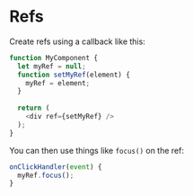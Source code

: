 # Refs
Create refs using a callback like this:
```JavaScript
function MyComponent {
  let myRef = null;
  function setMyRef(element) {
    myRef = element;
  }
  
  return (
    <div ref={setMyRef} />
  );
}
```

You can then use things like `focus()` on the ref:
```JavaScript
onClickHandler(event) {
  myRef.focus();
}
```
